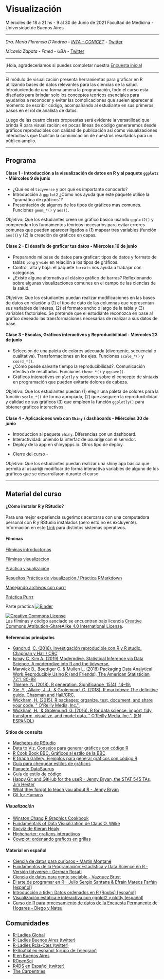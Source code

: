 # Visualización 
Miércoles de 18 a 21 hs - 9 al 30 de Junio de 2021
Facultad de Medicina - Universidad de Buenos Aires

----------

_Dra. Maria Florencia D'Andrea - [INTA - CONICET](https://flor14.github.io/online-cv-es/)_ - 
<a href="https://twitter.com/cantoflor_87" class="twitter-follow-button" data-show-count="false">Twitter</a>

_Micaela Zapata_ - _Fmed - UBA_ - 
<a href="https://twitter.com/" class="twitter-follow-button" data-show-count="false">Twitter</a>

----------

¡Hola, agradeceriamos si puedes completar nuestra [Encuesta inicial]()

----------

El módulo de visualización presenta herramientas para graficar en R utilizando bases de datos relevantes para las ciencias de la salud. Introduciendo de una forma amena la programación, todo el curso esta diseñado para brindar solo los conceptos teoricos esenciales para ayudarlos a reconocer y evitar las complicaciones que suelen aparecer al momento de escribir código, acompañando al estudiante en sus primeros pasos en el rol de analista de datos. 

Luego de las cuatro clases propuestas será evidente la versatilidad que brinda R para visualización; en pocas líneas de código generaremos desde gráficos reproducibles con calidad de publicación así como visualizaciones interactivas que facilitan la comunicación de nuestros resultados para un público amplio.

----------
## Programa

#### Clase 1 - **Introducción a la visualización de datos en R y al paquete `ggplot2`** - Miércoles 9 de junio 
* ¿Qué es el `tidyverse` y por qué es importante conocerlo? 
* Introducción a `ggplot2` ¿Cómo nos ayuda que este paquete utilice la "gramática de gráficos"?
* Presentación de algunos de los tipos de gráficos más comunes. Funciones `geom_*()` y `aes()`.

*Objetivo*: Que los estudiantes creen un gráfico básico usando `ggplot2()` y comprendan los fundamentos téoricos necesarios para evitar errores comunes que pueden aparecer ligados a (1) mapear tres variables (función `aes()`) y (2) la creación de gráficos en capas.

#### Clase 2 - **El desafío de graficar tus datos** - Miércoles 16 de junio 
* Preparando mi base de datos para graficar: tipos de datos y formato de tablas `long` y `wide` en relación a los tipos de gráficos.
* Control, alta y baja: el paquete `forcats` nos ayuda a trabajar con categorias.
* ¿Existe alguna alternativa al clásico gráfico de barras? Reflexionando sobre algunas visualizaciones comunes en el campo de las ciencias de la salud.

*Objetivo*: Que los estudiantes puedan realizar modificaciones en las bases de datos en relación a (1) el tipo de dato de las columnas que representan sus variables de interes, (2) el formato ancho o largo de la tabla y (3) variables factoriales. Se pretende que el estudiante reconozca en base al gráfico deseado las transformaciones necesarias de realizar a sus datos de base.

#### Clase 3 - **Escalas, Gráficos interactivos y Reproducibilidad** - Miércoles 23 de junio 
* Selección de una paleta de colores adecuada (divergente, secuencial o cualitativa). Transformaciones en los ejes. Funciones `scale_*()` y `coord_*()`.
* ¿Cómo puede salvarte tiempo la reproducibilidad?. Comunicación efectiva de resultados. Funciones `theme_*()` y `ggsave()`.
* Gráficos interactivos en `plotly` y nociones sobre el concepto de sintaxis en programación que pueden evitarte dolores de cabeza.

*Objetivo*: Que los estudiantes puedan (1) elegir una paleta de colores para la función `scale_*()` de forma apropiada, (2) que aseguren la reproducibilidad y calidad de sus gráficos (3) que empleen la función `ggplotly()` para obtener gráficos interactivos.
 
#### Clase 4 - **Aplicaciones web con `Shiny` / dashboards** - Miércoles 30 de junio 
* Introduccion al paquete `Shiny`. Diferencias con un dashboard. 
* Interactividad: uniendo la interfaz de usuari@ con el servidor.
* Deploy de la app en shinyapps.io. Otros tipo de deploy.
- Cierre del curso -

*Objetivo*: Que los estudiantes puedan realizar una shiny app básica que permita al usuari@ modificar de forma interactiva variables de alguno de los gráficos que se desarrollaron durante el curso.

----------

## Material del curso
#### ¿Cómo instalar R y RStudio? 
 Para una mejor experiencia sugerimos acercarse con una computadora personal con R y RStudio instalados (pero esto no es excluyente). Información en este [Link](https://github.com/pachamaltese/tutoriales/blob/master/2019-04-24-instalar-r.md) para distintos sistemas operativos.
 
#### Filminas

[Filminas introductorias](https://flor14.github.io/intro_r/intro_r.html) 

[Filminas visualizacion](https://flor14.github.io/visualizacion_2020/visualizacion#1) 

[Práctica visualización](https://flor14.github.io/Curso_r_unne_2020/practica_vis_funciona.html)

[Resueltos Práctica de visualización / Práctica RMarkdown](https://github.com/flor14/Curso_r_unne_2020/blob/master/practica_vis_funciona.Rmd)

[Manejando archivos con purrr](https://docs.google.com/presentation/d/10grHphosFSbLWmF29tS1kiCguiisBvb0RrsnQu1omGs/edit?usp=sharing)

[Práctica Purrr](https://drive.google.com/open?id=1_Ej1bQCWNOZaSX31vVhFBt8gPlTtugeP)

Parte práctica [![Binder](https://mybinder.org/badge_logo.svg)]()

<a rel="license" href="https://creativecommons.org/licenses/by-sa/4.0/deed.es_ES"><img alt="Creative Commons License" style="border-width:0" src="https://i.creativecommons.org/l/by-sa/4.0/88x31.png" /></a><br /> Las filminas y código asociado se encuentran bajo licencia <a rel="license" href="https://creativecommons.org/licenses/by-sa/4.0/deed.es_ES">Creative Commons Attribution-ShareAlike 4.0 International License</a>.

#### Referencias principales

* [Gandrud, C. (2016). Investigación reproducible con R y R studio. Chapman y Hall / CRC](https://github.com/christophergandrud/Rep-Res-Book)
* [Ismay C, Kim A. (2019) Moderndive. Statistical Inference via Data Science. A moderndive into R and the tidyverse.](https://moderndive.com/)
* [Marwick B.,  Boettiger C. & Mullen L. (2018) Packaging Data  Analytical Work Reproducibly Using R (and Friends), The American Statistician, 72:1, 80-88](https://www.tandfonline.com/doi/full/10.1080/00031305.2017.1375986)
* [Thieme, N. (2018). R generation. Significance, 15(4), 14–19. 
](https://rss.onlinelibrary.wiley.com/doi/10.1111/j.1740-9713.2018.01169.x)
* [Xie, Y., Allaire, J. J., & Grolemund, G. (2018). R markdown: The definitive guide. Chapman and Hall/CRC.](https://bookdown.org/yihui/rmarkdown/)
* [Wickham, H. (2015). R packages: organize, test, document, and share your code. " O'Reilly Media, Inc.".](http://r-pkgs.had.co.nz)
* [Wickham, H., & Grolemund, G. (2016). R for data science: import, tidy, transform, visualize, and model data. " O'Reilly Media, Inc.". (EN ESPAÑOL)](https://es.r4ds.hadley.nz/)

#### Sitios de consulta

* [Machetes de RStudio](https://www.rstudio.com/resources/cheatsheets/)
* [Data to Viz. Consejos para generar gráficos con código R](https://www.data-to-viz.com/) 
* [R Cook Book BBC. Gráficos al estilo de la BBC](https://bbc.github.io/rcookbook) 
* [R Graph Gallery. Ejemplos para generar gráficos con código R](https://www.r-graph-gallery.com/) 
* [Guía para chequear estilos de gráficos](https://datavizchecklist.stephanieevergreen.com/assets/DataVizChecklist_Feb2018.pdf)
* [Paquete DataSaurus](https://cran.r-project.org/web/packages/datasauRus/vignettes/Datasaurus.html) 
* [Guía de estilo de código](https://style.tidyverse.org/)
* [Happy Git and GitHub for the useR - Jenny Bryan, the STAT 545 TAs, Jim Hester](https://happygitwithr.com/)
* [What they forgot to teach you about R - Jenny Bryan](https://whattheyforgot.org/)
* [Git for Humans](https://speakerdeck.com/alicebartlett/git-for-humans)

##### Visualización

* [Winston Chang R Graphics Cookbook](http://www.cookbook-r.com/)
* [Fundamentals of Data Visualization de Claus O. Wilke](https://serialmentor.com/dataviz/)
* [Socviz de Kieran Healy](https://socviz.co/)
* [Highcharter: graficos interactivos](http://jkunst.com/highcharter/)
* [Cowplot: ordenando graficos en grillas](https://wilkelab.org/cowplot/articles/plot_grid.html)

#### Material en español
* [Ciencia de datos para curiosos - Martín Montané](https://bookdown.org/martinmontaneb/CienciaDeDatos/)
* [Fundamentos de la Programación Estadística y Data Science en R - Versión tidyverse - German Rosati](https://github.com/gefero/tidy_fund_prog_r)
* [Ciencia de datos para gente sociable - Vazquez Brust](https://bitsandbricks.github.io/ciencia_de_datos_gente_sociable/)
* [El arte de programar en R - Julio Sergio Santana & Efraín Mateos Farfán [español]](http://bit.ly/2N2Y1Y8)
* [Introducción a tidyr: Datos ordenados en R (Rpubs) [español]](http://bit.ly/2AaWV9T)
* [Visualización estática e interactiva con ggplot2 y plotly [español]]( http://bit.ly/2xI2dqH)
* [Curso de R para procesamiento de datos de la Encuesta Permanente de Hogares - Diego y Natsu](https://diegokoz.github.io/Curso_R_EPH_clases/)

## Comunidades
 
 * [R-Ladies Global](https://rladies.org/) 
 * [R-Ladies Buenos Aires (twitter)](https://twitter.com/rladiesba?lang=es) 
 * [R-Ladies Rcia-Ctes (twitter)](https://twitter.com/RLadies_rciacte) 
 * [R-Spatial en español (grupo de Telegram)](https://web.telegram.org/#/im?p=@rspatial_es)
 * [R en Buenos Aires](https://renbaires.github.io/)
 * [ROpenSci](https://ropensci.org/)
 * [R4DS en Español (twitter)](https://twitter.com/r4ds_es?lang=es)
 * [The Carpentries](https://carpentries.org/)
 





